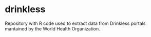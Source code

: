drinkless
=========

Repository with R code used to extract data from Drinkless portals mantained by the World Health Organization.
